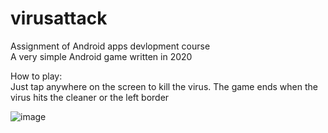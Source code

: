 # virusattack
Assignment of Android apps devlopment course\
A very simple Android game written in 2020

How to play:\
Just tap anywhere on the screen to kill the virus. The game ends when the virus hits the cleaner or the left border

![image](https://github.com/sky92i/virusattack/blob/master/screen.gif)
